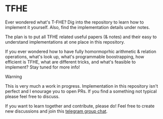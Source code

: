 # TFHE

Ever wondered what's T-FHE? Dig into the repository to learn how to implement it yourself. Also, find the implementation details under notes.

The plan is to put all TFHE related useful papers (& notes) and their easy to understand implementations at one place in this repository.

If you ever wondered how to have fully homormoprhic arithmetic & relation operations, what's look up, what's programmable boostrapping, how efficient is TFHE, what are different tricks, and what's feasible to implement? Stay tuned for more info!

> [!WARNING]
> This is very much a work in progress. Implementation in this repository isn't perfect and I enourage you to open PRs. If you find a something not typical please feel free to discuss.

If you want to learn together and contribute, please do! Feel free to create new discussions and join this [telegram group chat](https://t.me/+rDHqU-Py34s4N2M1).
